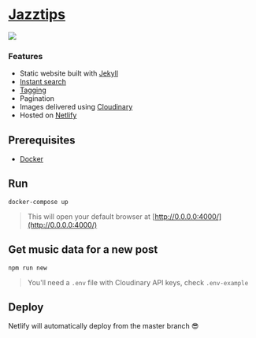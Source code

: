 # [Jazztips](https://jazztips.se/)

<a href="https://www.netlify.com">
  <img src="https://www.netlify.com/img/global/badges/netlify-color-bg.svg"/>
</a>

### Features

+ Static website built with [Jekyll](https://jekyllrb.com/)
+ [Instant search](https://jazztips.se/sok/)
+ [Tagging](https://jazztips.se/taggar/blade/)
+ Pagination
+ Images delivered using [Cloudinary](https://cloudinary.com/)
+ Hosted on [Netlify](https://netlify.com)

## Prerequisites

+ [Docker](https://docker.com)

## Run

    docker-compose up

> This will open your default browser at [http://0.0.0.0:4000/](http://0.0.0.0:4000/)

## Get music data for a new post

    npm run new

> You'll need a `.env` file with Cloudinary API keys, check `.env-example`

## Deploy

Netlify will automatically deploy from the master branch 😎

